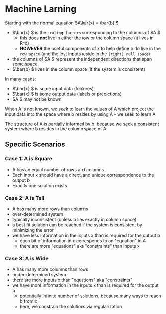 # Machine Larning

Starting with the normal equation $A\bar{x} = \bar{b}  $

- $\bar{x} $ is the `scaling factors` corresponding to the columns of $A $
  - this does **not** live in either the row or the column space (it lives in R^d)
  - **HOWEVER** the useful components of x to help define b do live in the `row space` (and the lost inputs reside in the `(right) null space`)
- the columns of $A $ represent the independent directions that span some space
- $\bar{b} $ lives in the column space (if the system is consistent)

In many cases:

- $\bar{x} $ is some input data (features)
- $\bar{x} $ is some output data (labels or predictions)
- $A $ may not be known

When A is not known, we seek to learn the values of A which project the input data into the space where b resides by using A - we seek to learn A

The structure of A is partially informed by b, because we seek a consistent system where b resides in the column space of A

## Specific Scenarios

### Case 1: A is Square

- A has an equal number of rows and columns
- Each input x should have a direct, and unique correspondence to the output b
- Exactly one solution exists

### Case 2: A is Tall

- A has many more rows than columns
- over-determined system
- typically inconsistent (unless b lies exactly in column space)
- a best fit solution can be reached if the system is consistent by minimizing the error
- we have less information in the inputs x than is required for the output b
  - each bit of information in x corresponds to an "equation" in A
  - there are more "equations" aka "constraints" than inputs x

### Case 3: A is Wide

- A has many more columns than rows
- under-determined system
- there are more inputs x than "equations" aka "constraints"
- we have more information in the inputs x than is required for the output b
  - potentially infinite number of solutions, because many ways to reach b from x
  - here, we constrain the solutions via regularization
